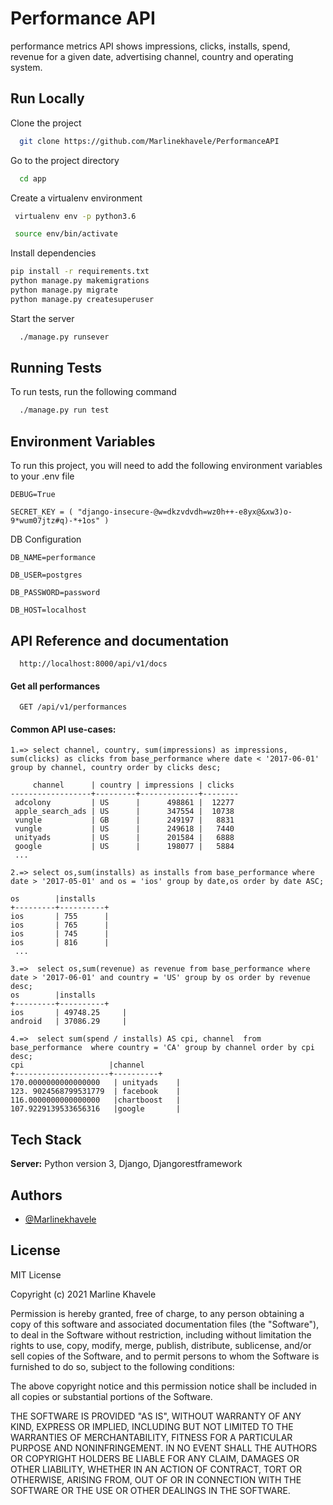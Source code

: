 # Performance API

performance metrics API shows impressions, clicks, installs, spend, revenue for a given date, advertising channel, country and operating system.

## Run Locally

Clone the project

```bash
  git clone https://github.com/Marlinekhavele/PerformanceAPI
```

Go to the project directory

```bash
  cd app
```

Create a virtualenv environment

```bash
 virtualenv env -p python3.6

 source env/bin/activate

```

Install dependencies

```bash
pip install -r requirements.txt
python manage.py makemigrations
python manage.py migrate
python manage.py createsuperuser

```

Start the server

```bash
  ./manage.py runsever
```

## Running Tests

To run tests, run the following command

```bash
  ./manage.py run test
```

## Environment Variables

To run this project, you will need to add the following environment variables to your .env file

`DEBUG=True`

`SECRET_KEY = ( "django-insecure-@w=dkzvdvdh=wz0h++-e8yx@&xw3)o-9*wum07jtz#q)-*+1os" )`

DB Configuration

`DB_NAME=performance`

`DB_USER=postgres`

`DB_PASSWORD=password`

`DB_HOST=localhost`

## API Reference and documentation

```http
  http://localhost:8000/api/v1/docs
```

#### Get all performances

```http
  GET /api/v1/performances

```

#### Common API use-cases:

```
1.=> select channel, country, sum(impressions) as impressions, sum(clicks) as clicks from base_performance where date < '2017-06-01' group by channel, country order by clicks desc;

     channel      | country | impressions | clicks
------------------+---------+-------------+--------
 adcolony         | US      |      498861 |  12277
 apple_search_ads | US      |      347554 |  10738
 vungle           | GB      |      249197 |   8831
 vungle           | US      |      249618 |   7440
 unityads         | US      |      201584 |   6888
 google           | US      |      198077 |   5884
 ...
```

```
2.=> select os,sum(installs) as installs from base_performance where date > '2017-05-01' and os = 'ios' group by date,os order by date ASC;

os        |installs
+---------+----------+
ios       | 755      |
ios       | 765      |
ios       | 745      |
ios       | 816      |
 ...
```

```
3.=>  select os,sum(revenue) as revenue from base_performance where date > '2017-06-01' and country = 'US' group by os order by revenue desc;
os        |installs
+---------+----------+
ios       | 49748.25     |
android   | 37086.29     |

```

```
4.=>  select sum(spend / installs) AS cpi, channel  from base_performance  where country = 'CA' group by channel order by cpi desc;
cpi                   |channel
+---------------------+----------+
170.0000000000000000   | unityads    |
123. 9024568799531779  | facebook    |
116.0000000000000000   |chartboost   |
107.9229139533656316   |google       |
```

## Tech Stack

**Server:** Python version 3, Django, Djangorestframework

## Authors

- [@Marlinekhavele](https://github.com/Marlinekhavele/)

## License

MIT License

Copyright (c) 2021 Marline Khavele

Permission is hereby granted, free of charge, to any person obtaining a copy
of this software and associated documentation files (the "Software"), to deal
in the Software without restriction, including without limitation the rights
to use, copy, modify, merge, publish, distribute, sublicense, and/or sell
copies of the Software, and to permit persons to whom the Software is
furnished to do so, subject to the following conditions:

The above copyright notice and this permission notice shall be included in all
copies or substantial portions of the Software.

THE SOFTWARE IS PROVIDED "AS IS", WITHOUT WARRANTY OF ANY KIND, EXPRESS OR
IMPLIED, INCLUDING BUT NOT LIMITED TO THE WARRANTIES OF MERCHANTABILITY,
FITNESS FOR A PARTICULAR PURPOSE AND NONINFRINGEMENT. IN NO EVENT SHALL THE
AUTHORS OR COPYRIGHT HOLDERS BE LIABLE FOR ANY CLAIM, DAMAGES OR OTHER
LIABILITY, WHETHER IN AN ACTION OF CONTRACT, TORT OR OTHERWISE, ARISING FROM,
OUT OF OR IN CONNECTION WITH THE SOFTWARE OR THE USE OR OTHER DEALINGS IN THE
SOFTWARE.
